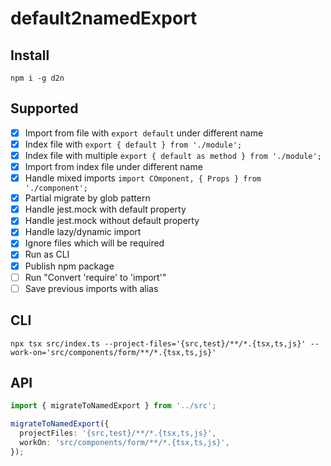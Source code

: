 # default2namedExport

## Install 

```shell
npm i -g d2n 
```

## Supported

- [x] Import from file with `export default` under different name
- [x] Index file with `export { default } from './module';`
- [x] Index file with multiple `export { default as method } from './module';`
- [x] Import from index file under different name
- [x] Handle mixed imports `import COmponent, { Props } from './component';`
- [x] Partial migrate by glob pattern
- [x] Handle jest.mock with default property
- [x] Handle jest.mock without default property
- [x] Handle lazy/dynamic import
- [x] Ignore files which will be required
- [x] Run as CLI
- [x] Publish npm package
- [ ] Run "Convert 'require' to 'import'"
- [ ] Save previous imports with alias

## CLI

```shell
npx tsx src/index.ts --project-files='{src,test}/**/*.{tsx,ts,js}' --work-on='src/components/form/**/*.{tsx,ts,js}'
```

## API

```ts
import { migrateToNamedExport } from '../src';

migrateToNamedExport({
  projectFiles: '{src,test}/**/*.{tsx,ts,js}',
  workOn: 'src/components/form/**/*.{tsx,ts,js}',
});
```
